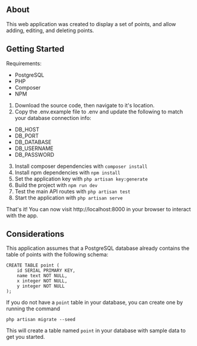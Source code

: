 ## About

This web application was created to display a set of points, and allow adding, editing, and deleting points.

## Getting Started

Requirements:

- PostgreSQL
- PHP
- Composer
- NPM

1. Download the source code, then navigate to it's location.
2. Copy the .env.example file to .env and update the following to match your database connection info:

- DB_HOST
- DB_PORT
- DB_DATABASE
- DB_USERNAME
- DB_PASSWORD

3. Install composer dependencies with `composer install`
4. Install npm dependencies with `npm install`
5. Set the application key with `php artisan key:generate`
6. Build the project with `npm run dev`
7. Test the main API routes with `php artisan test`
7. Start the application with `php artisan serve`

That's it! You can now visit http://localhost:8000 in your browser to interact with the app.

## Considerations

This application assumes that a PostgreSQL database already contains the table of points with the following schema:

```
CREATE TABLE point (
    id SERIAL PRIMARY KEY,
    name text NOT NULL,
    x integer NOT NULL,
    y integer NOT NULL
);
```

If you do not have a `point` table in your database, you can create one by running the command

```
php artisan migrate --seed
```

This will create a table named `point` in your database with sample data to get you started.
